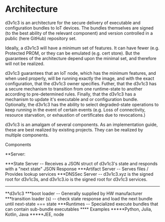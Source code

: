 # Architecture

d3v1c3 is an architecture for the secure delivery of executable and configuration bundles to IoT devices.  The bundles themselves are signed (to the best ability of the relevant component) and version controlled in a public (here GitHub) repository set.

Ideally, a d3v1c3 will have a minimum set of features.  It can have fewer (e.g. Protected PROM, or they can be emulated (e.g. cert store).  But the guarantees of the architecture depend upon the minimal set, and therefore will not be realized.

d3v1c3 guarantees that an IoT node, which has the minimum features, and when used properly, will be running exactly the image, and with the exact configuration, that the d3v1c3 owner specifies.  Futher, that the d3v1c3 has a secure mechanism to transition from one runtime-state to another according to pre-determined rules.  Finally, that the d3v1c3 has a mechanism to update it's executable and or configuration bundle.   Optionally, the d3v1c3 has the ability to select degraded-state operations to keep running in the event of certain events (e.g. Loss of connectivity, resource starvation, or exhaustion of certificates due to revocations.)

d3v1c3 is an amalgam of several components.  As an implementation guide, these are best realized by existing projects.  They can be realized by multiple components.

Components

**Server:

***State Server -- Receives a JSON struct of d3v1c3's state and responds with a "next state" JSON Response
***Artifact Server -- Serves files / Provides lookup services
***DNSSec Server -- d3v1c3.xyz is the signed root for d3v1c3s, and d3v1c3.io is the signed root for d3v1c3 services.
*** 

**d3v1c3 
***boot loader -- Generally supplied by HW manufacturer  
***transition loader (s) -- check state response and load the next bundle until next-state === state
***Runtimes -- Specialized execute bundles that can contain sub-bundle executables
**** Examples
*****Python, Julia, Kotlin, Java
*****JEE, node

